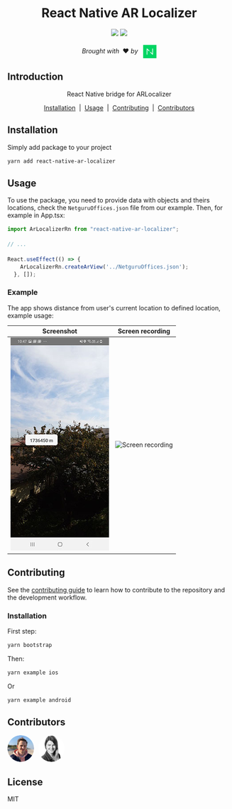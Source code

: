 <div align="center">
  <h1>React Native AR Localizer</h1>
</div>

<div align="center">
  <image src="https://badge.fury.io/js/react-native-ar-localizer.svg"/>
  <image src="https://img.shields.io/npm/dt/react-native-ar-localizer"/>
</div>
<div align="center">
    <br/><em>Brought with</em> &nbsp;❤️ <em>by</em> &nbsp; <a href="https://www.netguru.com">
        <img align="center" alt="Netguru logo" src='./assets/readme_netguru_logo.png' width='30'/>
      </a>
</div>

## Introduction

<p align="center">
  React Native bridge for ARLocalizer
</p>

<div align="center">
  <a href="#Installation">Installation</a> &nbsp;|&nbsp; <a href="#Usage">Usage</a> &nbsp;|&nbsp; <a href="#Contributing">Contributing</a> &nbsp;|&nbsp; <a href="#Contributors">Contributors</a>
</div>

## Installation

Simply add package to your project
```sh
yarn add react-native-ar-localizer
```

## Usage
To use the package, you need to provide data with objects and theirs locations, check the `NetguruOffices.json` file from our example. Then, for example in App.tsx:
```js
import ArLocalizerRn from "react-native-ar-localizer";

// ...

React.useEffect(() => {
    ArLocalizerRn.createArView('../NetguruOffices.json');
  }, []);
```
### Example
The app shows distance from user's current location to defined location, example usage:

| Screenshot | Screen recording | 
| :------: | :------: | 
| ![Screenshot](./assets/ArLocalizerRn.jpg?raw=true) | ![Screen recording](./assets/readme_Usage.gif) |

## Contributing

See the [contributing guide](CONTRIBUTING.md) to learn how to contribute to the repository and the development workflow.

### Installation

First step:
```sh
yarn bootstrap
```
Then:
```sh
yarn example ios
```
Or
```sh
yarn example android
```

## Contributors
<div>
<img alt="Pawel" style="border-radius: 30px; margin-right: 5px" src='./assets/readme_pawel@3x.png' width='60'/>

<img alt="Joanna" style="border-radius: 30px; margin-right: 5px" src='./assets/readme_joanna@3x.png' width='60'/>
</div>

## License

MIT
